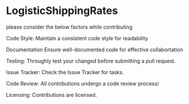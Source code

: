 # LogisticShippingRates
please consider the below factors while contributing 

Code Style: 
Maintain a consistent code style for readability

Documentation 
Ensure well-documented code for effective collabortation 

Testing: 
Throughly test your changed before submitting a pull request. 

Issue Tracker: 
Check the Issue Tracker for tasks. 

Code Review: 
All contributions undergo a code review process/ 

Licensing: 
Contributions are licensed. 
